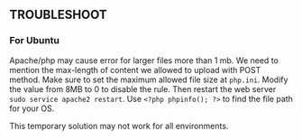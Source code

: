 ## TROUBLESHOOT

### For Ubuntu

Apache/php may cause error for larger files more than 1 mb. We need to mention the max-length of content we allowed to upload with POST method. Make sure to set the maximum allowed file size at `php.ini`. Modify the value from 8MB to 0 to disable the rule. Then restart the web server `sudo service apache2 restart`. Use `<?php phpinfo(); ?>` to find the file path for your OS.

This temporary solution may not work for all environments.
